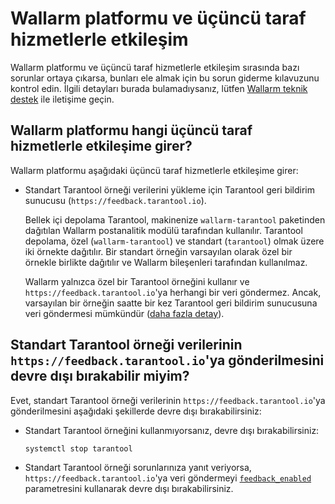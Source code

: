 # Wallarm platformu ve üçüncü taraf hizmetlerle etkileşim

Wallarm platformu ve üçüncü taraf hizmetlerle etkileşim sırasında bazı sorunlar ortaya çıkarsa, bunları ele almak için bu sorun giderme kılavuzunu kontrol edin. İlgili detayları burada bulamadıysanız, lütfen [Wallarm teknik destek](mailto:support@wallarm.com) ile iletişime geçin.

## Wallarm platformu hangi üçüncü taraf hizmetlerle etkileşime girer?

Wallarm platformu aşağıdaki üçüncü taraf hizmetlerle etkileşime girer:

* Standart Tarantool örneği verilerini yükleme için Tarantool geri bildirim sunucusu (`https://feedback.tarantool.io`).

    Bellek içi depolama Tarantool, makinenize `wallarm-tarantool` paketinden dağıtılan Wallarm postanalitik modülü tarafından kullanılır. Tarantool depolama, özel (`wallarm-tarantool`) ve standart (`tarantool`) olmak üzere iki örnekte dağıtılır. Bir standart örneğin varsayılan olarak özel bir örnekle birlikte dağıtılır ve Wallarm bileşenleri tarafından kullanılmaz.
    
    Wallarm yalnızca özel bir Tarantool örneğini kullanır ve `https://feedback.tarantool.io`'ya herhangi bir veri göndermez. Ancak, varsayılan bir örneğin saatte bir kez Tarantool geri bildirim sunucusuna veri göndermesi mümkündür ([daha fazla detay](https://www.tarantool.io/en/doc/latest/reference/configuration/#feedback)).

## Standart Tarantool örneği verilerinin `https://feedback.tarantool.io`'ya gönderilmesini devre dışı bırakabilir miyim?

Evet, standart Tarantool örneği verilerinin `https://feedback.tarantool.io`'ya gönderilmesini aşağıdaki şekillerde devre dışı bırakabilirsiniz:

* Standart Tarantool örneğini kullanmıyorsanız, devre dışı bırakabilirsiniz:

    ```bash
    systemctl stop tarantool
    ```
* Standart Tarantool örneği sorunlarınıza yanıt veriyorsa, `https://feedback.tarantool.io`'ya veri göndermeyi [`feedback_enabled`](https://www.tarantool.io/en/doc/latest/reference/configuration/#cfg-logging-feedback-enabled) parametresini kullanarak devre dışı bırakabilirsiniz.